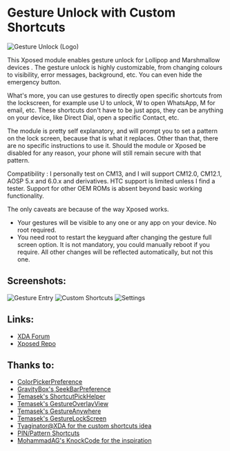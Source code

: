 # Gesture Unlock with Custom Shortcuts
![Gesture Unlock (Logo)](https://raw.githubusercontent.com/Rijul-Ahuja/GestureUnlock/master/app/src/main/res/mipmap-xxxhdpi/ic_launcher.png)

This Xposed module enables gesture unlock for Lollipop and Marshmallow devices . The gesture unlock is highly customizable, from changing colours to visibility, error messages, background, etc. You can even hide the emergency button.

What's more, you can use gestures to directly open specific shortcuts from the lockscreen, for example use U to unlock, W to open WhatsApp, M for email, etc. These shortcuts don't have to be just apps, they can be anything on your device, like Direct Dial, open a specific Contact, etc.

The module is pretty self explanatory, and will prompt you to set a pattern on the lock screen, because that is what it replaces. Other than that, there are no specific instructions to use it. Should the module or Xposed be disabled for any reason, your phone will still remain secure with that pattern.

Compatibility :
I personally test on CM13, and I will support CM12.0, CM12.1, AOSP 5.x and 6.0.x and derivatives. HTC support is limited unless I find a tester. Support for other OEM ROMs is absent beyond basic working functionality.

The only caveats are because of the way Xposed works.
+ Your gestures will be visible to any one or any app on your device. No root required.
+ You need root to restart the keyguard after changing the gesture full screen option. It is not mandatory, you could manually reboot if you require. All other changes will be reflected automatically, but not this one.

Screenshots:
------
![Gesture Entry](https://raw.githubusercontent.com/Rijul-Ahuja/GestureUnlock/master/Screenshots/gestureLock.png)
![Custom Shortcuts](https://raw.githubusercontent.com/Rijul-Ahuja/GestureUnlock/master/Screenshots/gestureLock.png)
![Settings](https://raw.githubusercontent.com/Rijul-Ahuja/GestureUnlock/master/Screenshots/settingsActivity_2.png)

Links:
------
+ [XDA Forum](http://forum.xda-developers.com/xposed/modules/aosp-cm-htc-gesture-unlock-custom-t3328257)
+ [Xposed Repo](http://repo.xposed.info/module/me.rijul.gestureunlock)

Thanks to:
------
+ [ColorPickerPreference](https://github.com/attenzione/android-ColorPickerPreference)
+ [GravityBox's SeekBarPreference](https://github.com/GravityBox/GravityBox/blob/marshmallow/src/com/ceco/marshmallow/gravitybox/preference/SeekBarPreference.java)
+ [Temasek's ShortcutPickHelper](https://github.com/temasek/android_packages_apps_Settings/blob/cm-13.0/src/com/android/settings/cyanogenmod/ShortcutPickHelper.java)
+ [Temasek's GestureOverlayView](https://github.com/temasek/android_frameworks_base/blob/cm-12.1/core/java/android/gesture/GestureOverlayView.java)
+ [Temasek's GestureAnywhere](https://github.com/temasek/android_packages_apps_Settings/tree/cm-13.0/src/com/android/settings/temasek/gestureanywhere)
+ [Temasek's GestureLockScreen](https://github.com/temasek/android_frameworks_base/commit/d89f57baa936d6c2114e1a3726ca4f4f8f2b2437)
+ [Tyaginator@XDA for the custom shortcuts idea](http://forum.xda-developers.com/member.php?u=5327227)
+ [PIN/Pattern Shortcuts](http://repo.xposed.info/module/com.hamzah.pinshortcuts)
+ [MohammadAG's KnockCode for the inspiration](http://repo.xposed.info/module/com.mohammadag.knockcode)
